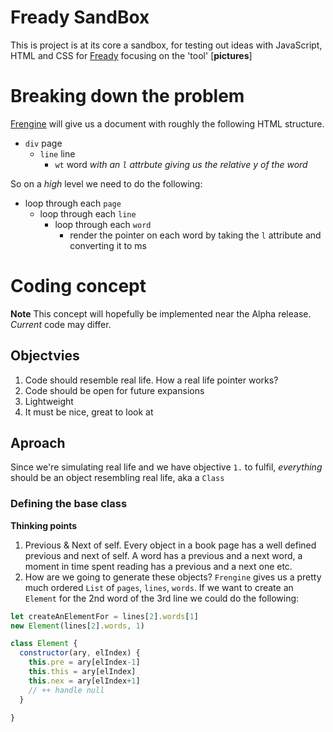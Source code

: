 # Fready SandBox

This is project is at its core a sandbox, for testing out ideas with JavaScript, HTML and CSS for [Fready]() focusing on the 'tool' [**pictures**]

# Breaking down the problem
[Frengine](https://github.com/robo-monk/frengine) will give us a document with roughly the following HTML structure.
  
  - `div` page
    - `line` line
      - `wt` word *with an `l` attrbute giving us the relative y of the word*


  So on a *high* level we need to do the following:
  - loop through each `page`
    - loop through each `line`
      - loop through each `word`
        - render the pointer on each word by taking the `l` attribute and converting it to ms

# Coding concept
**Note** This concept will hopefully be implemented near the Alpha release. *Current* code may differ.

## Objectvies
1.  Code should resemble real life. How a real life pointer works?
2. Code should be open for future expansions
3. Lightweight
4. It must be nice, great to look at

## Aproach

Since we're simulating real life and we have objective `1.` to fulfil, *everything* should be an object resembling real life, aka a `Class`

### Defining the base class 
**Thinking points**

1. Previous & Next of self. Every object in a book page has a well defined previous and next of self. A word has a previous and a next word, a moment in time spent reading has a previous and a next one etc.
2. How are we going to generate these objects? `Frengine` gives us a pretty much ordered `List` of `pages`, `lines`, `words`. If we want to create an `Element` for the 2nd word of the 3rd line we could do the following:
  ```JavaScript
  let createAnElementFor = lines[2].words[1]
  new Element(lines[2].words, 1)
  ```

```JavaScript
class Element {
  constructor(ary, elIndex) {
    this.pre = ary[elIndex-1]
    this.this = ary[elIndex]
    this.nex = ary[elIndex+1]
    // ++ handle null
  }

}
```

